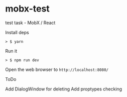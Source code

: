 # mobx-test
test task - MobX / React




Install deps

```
> $ yarn
```

Run it

```
> $ npm run dev
```

Open the web browser to `http://localhost:8080/`


ToDo

Add DialogWindow for deleting
Add proptypes checking

